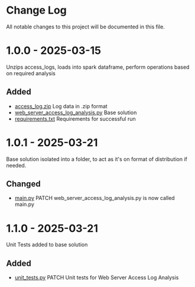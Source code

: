 # Change Log

All notable changes to this project will be documented in this file.


# 1.0.0 - 2025-03-15

Unzips access_logs, loads into spark dataframe, perform operations based on required analysis

## Added

* [access_log.zip](/base_solution/access_log.zip) Log data in .zip format
* [web_server_access_log_analysis.py](/base_solution/main.py) Base solution
* [requirements.txt](/base_solution/requirements.txt) Requirements for successful run


# 1.0.1 - 2025-03-21

Base solution isolated into a folder, to act as it's on format of distribution if needed.

## Changed

* [main.py](/base_solution/main.py) PATCH web_server_access_log_analysis.py is now called main.py


# 1.1.0 - 2025-03-21

Unit Tests added to base solution

## Added

* [unit_tests.py](/base_solution/unit_tests.py) PATCH Unit tests for Web Server Access Log Analysis
